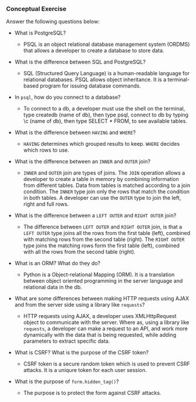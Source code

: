 ### Conceptual Exercise

Answer the following questions below:

- What is PostgreSQL?
  - PSQL is an object relational database management system (ORDMS) that allows a developer to create a database to store data.

- What is the difference between SQL and PostgreSQL?
  - SQL (Structured Query Language) is a human-readable language for relational databases. PSQL allows object inheritance. It is a terminal-based program for issuing database commands.

- In `psql`, how do you connect to a database?
  - To connect to a db, a developer must use the shell on the terminal, type createdb (name of db), then type psql, connect to db by typing \c (name of db), then type SELECT * FROM, to see available tables.

- What is the difference between `HAVING` and `WHERE`?
  - `HAVING` determines which grouped results to keep. `WHERE` decides which rows to use.

- What is the difference between an `INNER` and `OUTER` join?
  - `INNER` and `OUTER` join are types of joins. The `JOIN` operation allows a developer to create a table in memory by combining information from different tables. Data from tables is matched according to a join condition. The `INNER` type join only the rows that match the condition in both tables. A developer can use the `OUTER` type to join the left, right and full rows.

- What is the difference between a `LEFT OUTER` and `RIGHT OUTER` join?
  - The difference between `LEFT OUTER` and `RIGHT OUTER` join, is that a `LEFT OUTER` type joins all the rows from the first table (left), combined with matching rows from the second table (right). The `RIGHT OUTER` type joins the matching rows form the first table (left), combined with all the rows from the second table (right).

- What is an ORM? What do they do?
  - Python is a Object-relational Mapping (ORM). It is a translation between object oriented programming in the server language and relational data in the db.

- What are some differences between making HTTP requests using AJAX and from the server side using a library like `requests`?
  - HTTP requests using AJAX, a developer uses XMLHttpRequest object to communicate with the server. Where as, using a library like `requests`, a developer can make a request to an API, and work more dynamically with the data that is being requested, while adding parameters to extract specific data.

- What is CSRF? What is the purpose of the CSRF token?
  - CSRF token is a secure random token which is used to prevent CSRF attacks. It is a uniqure token for each user session.

- What is the purpose of `form.hidden_tag()`?
  - The purpose is to protect the form against CSRF attacks. 

